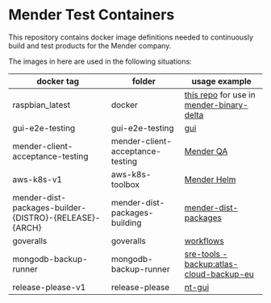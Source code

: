 Mender Test Containers
==============================================

This repository contains docker image definitions needed to continuously build and test products for the Mender company.

The images in here are used in the following situations:

| docker tag | folder | usage example |
|---|---|---|
| raspbian_latest | docker | [this repo](https://github.com/mendersoftware/mender-test-containers/blob/master/container_props.py) for use in [mender-binary-delta](https://github.com/mendersoftware/mender-binary-delta/blob/master/.gitmodules) |
| gui-e2e-testing | gui-e2e-testing | [gui](https://github.com/mendersoftware/gui/blob/master/tests/e2e_tests/docker-compose.e2e-tests.yml) |
| mender-client-acceptance-testing | mender-client-acceptance-testing | [Mender QA](https://github.com/mendersoftware/mender-qa/blob/master/.gitlab-ci.yml) |
| aws-k8s-v1 | aws-k8s-toolbox | [Mender Helm](https://github.com/mendersoftware/mender-helm/blob/master/.gitlab-ci.yml) |
| mender-dist-packages-builder-{DISTRO}-{RELEASE}-{ARCH} | mender-dist-packages-building    | [mender-dist-packages](https://github.com/mendersoftware/mender-dist-packages/blob/master/.gitlab-ci.yml) |
| goveralls | goveralls | [workflows](https://github.com/mendersoftware/workflows/blob/master/.gitlab-ci.yml) |
| mongodb-backup-runner | mongodb-backup-runner | [sre-tools - backup:atlas-cloud-backup-eu](https://github.com/mendersoftware/sre-tools/blob/master/.gitlab-ci.yml#L151) |
| release-please-v1 | release-please | [nt-gui](https://github.com/NorthernTechHQ/nt-gui/blob/main/.gitlab-ci.yml) |
